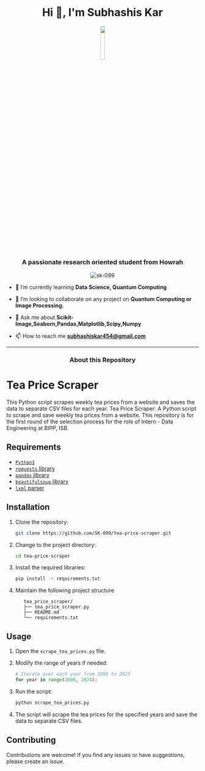 <h1 align="center">Hi 👋, I'm Subhashis Kar</h1>
<p align="center">
<picture>
<img src="https://github.com/SK-099/tea_price_scraper/assets/93715697/93dd7f1a-fa39-4b2f-9a0b-945257b28156" width=15%>
</picture>
</p>
<h3 align="center">A passionate research oriented student from Howrah</h3>
<p align="center">
<picture>
<img src="https://komarev.com/ghpvc/?username=sk-099&label=Profile%20views&color=0e75b6&style=flat" alt="sk-099" />
</picture>
</p>




- 🌱 I’m currently learning **Data Science, Quantum Computing**

- 👯 I’m looking to collaborate on any project on **Quantum Computing or Image Processing.**

- 💬 Ask me about **Scikit-Image,Seaborn,Pandas,Matplotlib,Scipy,Numpy**

- 📫 How to reach me **subhashiskar454@gmail.com**

---

<h3 align="center">About this Repository</h3> 

# Tea Price Scraper

This Python script scrapes weekly tea prices from a website and saves the data to separate CSV files for each year. Tea Price Scraper: A Python script to scrape and save weekly tea prices from a website. This repository is for the first round of the selection process for the role of Intern - Data Engineering at BIPP, ISB.

## Requirements
* [`Python3`](https://www.python.org/ftp/python/3.9.8/python-3.9.8-amd64.exe)
* [`requests` library](https://pypi.org/project/requests/)
* [`pandas` library](https://pypi.org/project/pandas/)
* [`beautifulsoup` library](https://pypi.org/project/beautifulsoup4/)
* [`lxml` parser](https://pypi.org/project/lxml/)

## Installation

1. Clone the repository:

   ```bash
   git clone https://github.com/SK-099/tea-price-scraper.git
   ```

2. Change to the project directory:

   ```bash
   cd tea-price-scraper
   ```

3. Install the required libraries:

   ```bash
   pip install -r requirements.txt
   ```

4. Maintain the following project structure
   ```plaintext
      tea_price_scraper/
      ├── tea_price_scraper.py
      ├── README.md
      └── requirements.txt
      ```

## Usage

1. Open the `scrape_tea_prices.py` file.

2. Modify the range of years if needed:

   ```python
   # Iterate over each year from 2008 to 2023
   for year in range(2008, 2024):
   ```

3. Run the script:

   ```bash
   python scrape_tea_prices.py
   ```

4. The script will scrape the tea prices for the specified years and save the data to separate CSV files.

## Contributing

Contributions are welcome! If you find any issues or have suggestions, please create an issue.
